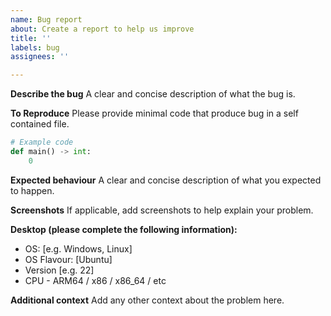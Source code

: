 ```yaml
---
name: Bug report
about: Create a report to help us improve
title: ''
labels: bug
assignees: ''

---
```


**Describe the bug**
A clear and concise description of what the bug is.

**To Reproduce**
Please provide minimal code that produce bug in a self contained file.

```python
# Example code
def main() -> int:
    0
```


**Expected behaviour**
A clear and concise description of what you expected to happen.

**Screenshots**
If applicable, add screenshots to help explain your problem.

**Desktop (please complete the following information):**
 - OS: [e.g. Windows, Linux]
 - OS Flavour: [Ubuntu]
 - Version [e.g. 22]
 - CPU - ARM64 / x86 / x86_64 / etc

**Additional context**
Add any other context about the problem here.
